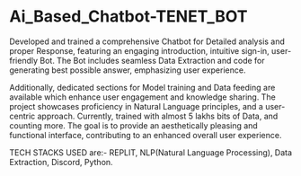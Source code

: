 # Ai_Based_Chatbot-TENET_BOT
Developed and trained a comprehensive Chatbot for Detailed analysis and proper Response, featuring an engaging introduction, intuitive sign-in, user-friendly Bot. The Bot includes seamless Data Extraction and code for generating best possible answer, emphasizing user experience.

Additionally, dedicated sections for Model training and Data feeding are available which enhance user engagement and knowledge sharing. The project showcases proficiency in Natural Language principles, and a user-centric approach. Currently, trained with almost 5 lakhs bits of Data, and counting more. The goal is to provide an aesthetically pleasing and functional interface, contributing to an enhanced overall user experience.

TECH STACKS USED are:-
REPLIT,
NLP(Natural Language Processing),
Data Extraction,
Discord,
Python.

